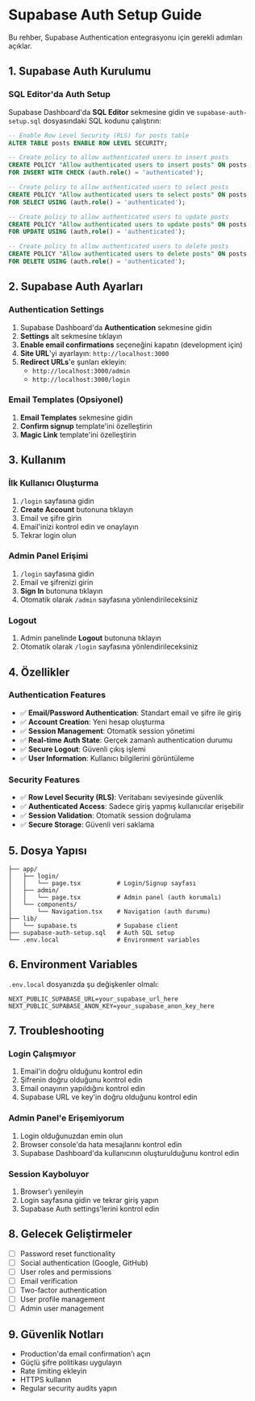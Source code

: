 # Supabase Auth Setup Guide

Bu rehber, Supabase Authentication entegrasyonu için gerekli adımları açıklar.

## 1. Supabase Auth Kurulumu

### SQL Editor'da Auth Setup
Supabase Dashboard'da **SQL Editor** sekmesine gidin ve `supabase-auth-setup.sql` dosyasındaki SQL kodunu çalıştırın:

```sql
-- Enable Row Level Security (RLS) for posts table
ALTER TABLE posts ENABLE ROW LEVEL SECURITY;

-- Create policy to allow authenticated users to insert posts
CREATE POLICY "Allow authenticated users to insert posts" ON posts
FOR INSERT WITH CHECK (auth.role() = 'authenticated');

-- Create policy to allow authenticated users to select posts
CREATE POLICY "Allow authenticated users to select posts" ON posts
FOR SELECT USING (auth.role() = 'authenticated');

-- Create policy to allow authenticated users to update posts
CREATE POLICY "Allow authenticated users to update posts" ON posts
FOR UPDATE USING (auth.role() = 'authenticated');

-- Create policy to allow authenticated users to delete posts
CREATE POLICY "Allow authenticated users to delete posts" ON posts
FOR DELETE USING (auth.role() = 'authenticated');
```

## 2. Supabase Auth Ayarları

### Authentication Settings
1. Supabase Dashboard'da **Authentication** sekmesine gidin
2. **Settings** alt sekmesine tıklayın
3. **Enable email confirmations** seçeneğini kapatın (development için)
4. **Site URL**'yi ayarlayın: `http://localhost:3000`
5. **Redirect URLs**'e şunları ekleyin:
   - `http://localhost:3000/admin`
   - `http://localhost:3000/login`

### Email Templates (Opsiyonel)
1. **Email Templates** sekmesine gidin
2. **Confirm signup** template'ini özelleştirin
3. **Magic Link** template'ini özelleştirin

## 3. Kullanım

### İlk Kullanıcı Oluşturma
1. `/login` sayfasına gidin
2. **Create Account** butonuna tıklayın
3. Email ve şifre girin
4. Email'inizi kontrol edin ve onaylayın
5. Tekrar login olun

### Admin Panel Erişimi
1. `/login` sayfasına gidin
2. Email ve şifrenizi girin
3. **Sign In** butonuna tıklayın
4. Otomatik olarak `/admin` sayfasına yönlendirileceksiniz

### Logout
1. Admin panelinde **Logout** butonuna tıklayın
2. Otomatik olarak `/login` sayfasına yönlendirileceksiniz

## 4. Özellikler

### Authentication Features
- ✅ **Email/Password Authentication**: Standart email ve şifre ile giriş
- ✅ **Account Creation**: Yeni hesap oluşturma
- ✅ **Session Management**: Otomatik session yönetimi
- ✅ **Real-time Auth State**: Gerçek zamanlı authentication durumu
- ✅ **Secure Logout**: Güvenli çıkış işlemi
- ✅ **User Information**: Kullanıcı bilgilerini görüntüleme

### Security Features
- ✅ **Row Level Security (RLS)**: Veritabanı seviyesinde güvenlik
- ✅ **Authenticated Access**: Sadece giriş yapmış kullanıcılar erişebilir
- ✅ **Session Validation**: Otomatik session doğrulama
- ✅ **Secure Storage**: Güvenli veri saklama

## 5. Dosya Yapısı

```
├── app/
│   ├── login/
│   │   └── page.tsx          # Login/Signup sayfası
│   ├── admin/
│   │   └── page.tsx          # Admin panel (auth korumalı)
│   └── components/
│       └── Navigation.tsx    # Navigation (auth durumu)
├── lib/
│   └── supabase.ts           # Supabase client
├── supabase-auth-setup.sql   # Auth SQL setup
└── .env.local                # Environment variables
```

## 6. Environment Variables

`.env.local` dosyanızda şu değişkenler olmalı:

```env
NEXT_PUBLIC_SUPABASE_URL=your_supabase_url_here
NEXT_PUBLIC_SUPABASE_ANON_KEY=your_supabase_anon_key_here
```

## 7. Troubleshooting

### Login Çalışmıyor
1. Email'in doğru olduğunu kontrol edin
2. Şifrenin doğru olduğunu kontrol edin
3. Email onayının yapıldığını kontrol edin
4. Supabase URL ve key'in doğru olduğunu kontrol edin

### Admin Panel'e Erişemiyorum
1. Login olduğunuzdan emin olun
2. Browser console'da hata mesajlarını kontrol edin
3. Supabase Dashboard'da kullanıcının oluşturulduğunu kontrol edin

### Session Kayboluyor
1. Browser'ı yenileyin
2. Login sayfasına gidin ve tekrar giriş yapın
3. Supabase Auth settings'lerini kontrol edin

## 8. Gelecek Geliştirmeler

- [ ] Password reset functionality
- [ ] Social authentication (Google, GitHub)
- [ ] User roles and permissions
- [ ] Email verification
- [ ] Two-factor authentication
- [ ] User profile management
- [ ] Admin user management

## 9. Güvenlik Notları

- Production'da email confirmation'ı açın
- Güçlü şifre politikası uygulayın
- Rate limiting ekleyin
- HTTPS kullanın
- Regular security audits yapın 